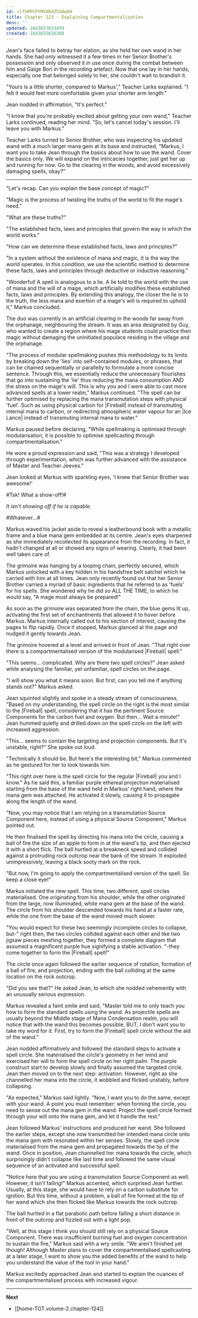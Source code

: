 ```yaml
---
id: vlfbRPCPYMVdb9Z5S8wkH
title: Chapter 123 - Explaining Compartmentalisation
desc: ''
updated: 1643657633459
created: 1643655626368
---
```


Jean's face failed to betray her elation, as she held her own wand in her hands. She had only witnessed it a few times in her Senior Brother's possession and only observed it in use once during the combat between him and Gaige Bori in the recording artefact. Now that one lay in her hands, especially one that belonged solely to her, she couldn't wait to brandish it.

"Yours is a little shorter, compared to Markus'," Teacher Larks explained. "I felt it would feel more comfortable given your shorter arm length."

Jean nodded in affirmation, "It's perfect."

"I know that you're probably excited about getting your own wand," Teacher Larks continued, reading her mind. "So, let's cancel today's session. I'll leave you with Markus."

Teacher Larks turned to Senior Brother, who was inspecting his updated wand with a much larger mana gem at its base and instructed, "Markus, I want you to take Jean through the basics about how to use the wand. Cover the basics only. We will expand on the intricacies together, just get her up and running for now. Go to the clearing in the woods, and avoid excessively damaging spells, okay?"

____

"Let's recap. Can you explain the base concept of magic?"

"Magic is the process of twisting the truths of the world to fit the mage's need."

"What are these truths?"

"The established facts, laws and principles that govern the way in which the world works."

"How can we determine these established facts, laws and principles?"

"In a system without the existence of mana and magic, it is the way the world operates. In this condition, we use the scientific method to determine these facts, laws and principles through deductive or inductive reasoning."

"Wonderful! A spell is analogous to a lie. A lie told to the world with the use of mana and the will of a mage, which artificially modifies these established facts, laws and principles. By extending this analogy, the closer the lie is to the truth, the less mana and exertion of a mage's will is required to uphold it," Markus concluded.

The duo was currently in an artificial clearing in the woods far away from the orphanage, neighbouring the stream. It was an area designated by Guy, who wanted to create a region where his mage students could practice their magic without damaging the uninitiated populace residing in the village and the orphanage.

"The process of modular spellmaking pushes this methodology to its limits by breaking down the 'lies' into self-contained modules, or phrases, that can be chained sequentially or parallelly to formulate a more concise sentence. Through this, we essentially reduce the unnecessary flourishes that go into sustaining the 'lie' thus reducing the mana consumption AND the stress on the mage's will. This is why you and I were able to cast more advanced spells at a lower realm," Markus continued. "The spell can be further optimised by replacing the mana transmutation steps with physical 'fuel'. Such as using physical carbon for |Fireball| instead of transmuting internal mana to carbon, or redirecting atmospheric water vapour for an |Ice Lance| instead of transmuting internal mana to water."

Markus paused before declaring, "While spellmaking is optimised through modularisation, it is possible to optimise spellcasting through compartmentalisation."

He wore a proud expression and said, "This was a strategy I developed through experimentation, which was further advanced with the assistance of Master and Teacher Jeeves."

Jean looked at Markus with sparkling eyes, 'I knew that Senior Brother was awesome!'

#Tsk! What a show-off!#

*It isn't showing off if he is capable.*

#Whatever...#

Markus waved his jacket aside to reveal a leatherbound book with a metallic frame and a blue mana gem embedded at its centre. Jean's eyes sharpened as she immediately recollected its appearance from the recording. In fact, it hadn't changed at all or showed any signs of wearing. Clearly, it had been well taken care of.

The grimoire was hanging by a looping chain, perfectly secured, which Markus unlocked with a key hidden in his handsfree belt satchel which he carried with him at all times. Jean only recently found out that her Senior Brother carried a myriad of basic ingredients that he referred to as 'fuels' for his spells. She wondered why he did so ALL THE TIME, to which he would say, "A mage must always be prepared!"

As soon as the grimoire was separated from the chain, the blue gems lit up, activating the first set of enchantments that allowed it to hover before Markus. Markus internally called out to his section of interest, causing the pages to flip rapidly. Once it stopped, Markus glanced at the page and nudged it gently towards Jean.

The grimoire hovered at a level and arrived in front of Jean. "That right over there is a compartmentalised version of the modularised |Fireball| spell."

"This seems... complicated. Why are there two spell circles?" Jean asked while analysing the familiar, yet unfamiliar, spell circles on the page.

"I will show you what it means soon. But first, can you tell me if anything stands out?" Markus asked.

Jean squinted slightly and spoke in a steady stream of consciousness, "Based on my understanding, the spell circle on the right is the most similar to the |Fireball| spell, considering that it has the pertinent Source Components for the carbon fuel and oxygen. But then... Wait a minute!" Jean hummed quietly and drilled down on the spell circle on the left with increased aggression.

"This... seems to contain the targeting and projection components. But it's unstable, right?" She spoke out loud.

"Technically it should be. But here's the interesting bit," Markus commented as he gestured for her to look towards him.

"This right over here is the spell circle for the regular |Fireball| you and I know." As he said this, a familiar purple ethereal projection materialised starting from the base of the wand held in Markus' right hand, where the mana gem was attached. He activated it slowly, causing it to propagate along the length of the wand.

"Now, you may notice that I am relying on a transmutation Source Component here, instead of using a physical Source Component," Markus pointed out.

He then finalised the spell by directing his mana into the circle, causing a ball of fire the size of an apple to form in at the wand's tip, and then ejected it with a short flick. The ball hurtled at a breakneck speed and collided against a protruding rock outcrop near the bank of the stream. It exploded unimpressively, leaving a black sooty mark on the rock.

"But now, I'm going to apply the compartmentalised version of the spell. So keep a close eye!"

Markus initiated the new spell. This time, two different, spell circles materialised. One originating from his shoulder, while the other originated from the large, now illuminated, white mana gem at the base of the wand. The circle from his shoulder descended towards his hand at a faster rate, while the one from the base of the wand moved much slower.

"You would expect for these two seemingly incomplete circles to collapse, but-" right then, the two circles collided against each other and like two jigsaw pieces meshing together, they formed a complete diagram that assumed a magnificent purple hue signifying a stable activation. "-they come together to form the |Fireball| spell!"

The circle once again followed the earlier sequence of rotation, formation of a ball of fire, and projection, ending with the ball colliding at the same location on the rock outcrop.

"Did you see that?" He asked Jean, to which she nodded vehemently with an unusually serious expression.

Markus revealed a faint smile and said, "Master told me to only teach you how to form the standard spells using the wand. As projectile spells are usually beyond the Middle stage of Mana Condensation realm, you will notice that with the wand this becomes possible. BUT, I don't want you to take my word for it. First, try to form the |Fireball| spell circle without the aid of the wand."

Jean nodded affirmatively and followed the standard steps to activate a spell circle. She materialised the circle's geometry in her mind and exercised her will to form the spell circle on her right palm. The purple construct start to develop slowly and finally assumed the targeted circle. Jean then moved on to the next step: activation. However, right as she channelled her mana into the circle, it wobbled and flicked unstably, before collapsing.

"As expected," Markus said lightly. "Now, I want you to do the same, except with your wand. A point you must remember: when forming the circle, you need to sense out the mana gem in the wand. Project the spell circle formed through your will onto the mana gem, and let it handle the rest."

Jean followed Markus' instructions and produced her wand. She followed the earlier steps, except she now transmitted her intended mana circle onto the mana gem with resonated within her senses. Slowly, the spell circle materialised from the mana gem and propagated towards the tip of the wand. Once in position, Jean channelled her mana towards the circle, which surprisingly didn't collapse like last time and followed the same visual sequence of an activated and successful spell.

"Notice here that you are using a transmutation Source Component as well. However, it isn't failing!" Markus accented, which surprised Jean further. Usually, at this stage, she would have to rely on a carbon substitute for ignition. But this time, without a problem, a ball of fire formed at the tip of her wand which she then flicked like Markus towards the rock outcrop.

The ball hurtled in a flat parabolic path before falling a short distance in front of the outcrop and fizzled out with a light pop.

"Well, at this stage I think you should still rely on a physical Source Component. There was insufficient burning fuel and oxygen concentration to sustain the fire," Markus said with a wry smile. "We aren't finished yet though! Although Master plans to cover the compartmentalised spellcasting at a later stage, I want to show you the added benefits of the wand to help you understand the value of the tool in your hand."

Markus excitedly approached Jean and started to explain the nuances of the compartmentalised process with increased vigour.

____

**Next**
* [[home-TGT.volume-2.chapter-124]]